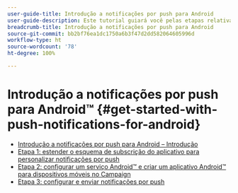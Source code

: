 ```yaml
---
user-guide-title: Introdução a notificações por push para Android
user-guide-description: Este tutorial guiará você pelas etapas relativas ao envio de notificações por push do Adobe Campaign para um aplicativo Android.
breadcrumb-title: Introdução a notificações por push para Android
source-git-commit: bb2bf76ea1dc1750a6b3f47d2dd582064605996d
workflow-type: ht
source-wordcount: '78'
ht-degree: 100%

---
```



# Introdução a notificações por push para Android™ {#get-started-with-push-notifications-for-android}

+ [Introdução a notificações por push para Android – Introdução](/help/tutorial-get-started-with-push-notifications-for-android/introduction.md)
+ [Etapa 1: estender o esquema de subscrição do aplicativo para personalizar notificações por push](/help/tutorial-get-started-with-push-notifications-for-android/extend-the-app-subscription-schema.md)
+ [Etapa 2: configurar um serviço Android™ e criar um aplicativo Android™ para dispositivos móveis no Campaign](/help/tutorial-get-started-with-push-notifications-for-android/configure-an-android-service-in-campaign.md)
+ [Etapa 3: configurar e enviar notificações por push](/help/tutorial-get-started-with-push-notifications-for-android/configure-and-send-push-notifications.md)
